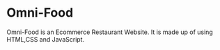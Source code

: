 # Omni-Food
Omni-Food is an Ecommerce Restaurant Website. It is made up of using HTML,CSS and JavaScript.

